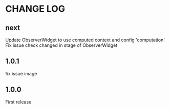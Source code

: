 # CHANGE LOG

## next

Update ObserverWidget to use computed context and config 'computation'
Fix issue check changed in stage of ObserverWidget

## 1.0.1

fix issue image

## 1.0.0

First release
